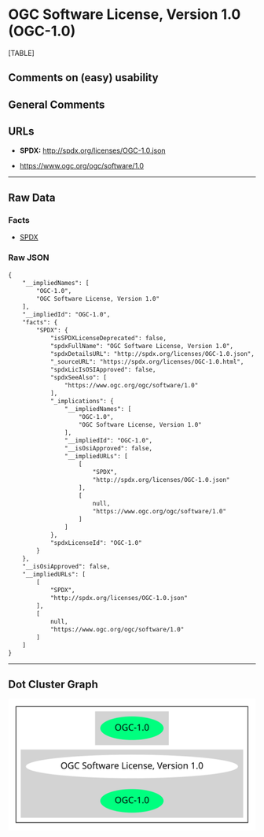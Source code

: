 OGC Software License, Version 1.0 (OGC-1.0)
===========================================

[TABLE]

Comments on (easy) usability
----------------------------

General Comments
----------------

URLs
----

-   **SPDX:** http://spdx.org/licenses/OGC-1.0.json

-   https://www.ogc.org/ogc/software/1.0

------------------------------------------------------------------------

Raw Data
--------

### Facts

-   [SPDX](https://spdx.org/licenses/OGC-1.0.html "SPDX")

### Raw JSON

    {
        "__impliedNames": [
            "OGC-1.0",
            "OGC Software License, Version 1.0"
        ],
        "__impliedId": "OGC-1.0",
        "facts": {
            "SPDX": {
                "isSPDXLicenseDeprecated": false,
                "spdxFullName": "OGC Software License, Version 1.0",
                "spdxDetailsURL": "http://spdx.org/licenses/OGC-1.0.json",
                "_sourceURL": "https://spdx.org/licenses/OGC-1.0.html",
                "spdxLicIsOSIApproved": false,
                "spdxSeeAlso": [
                    "https://www.ogc.org/ogc/software/1.0"
                ],
                "_implications": {
                    "__impliedNames": [
                        "OGC-1.0",
                        "OGC Software License, Version 1.0"
                    ],
                    "__impliedId": "OGC-1.0",
                    "__isOsiApproved": false,
                    "__impliedURLs": [
                        [
                            "SPDX",
                            "http://spdx.org/licenses/OGC-1.0.json"
                        ],
                        [
                            null,
                            "https://www.ogc.org/ogc/software/1.0"
                        ]
                    ]
                },
                "spdxLicenseId": "OGC-1.0"
            }
        },
        "__isOsiApproved": false,
        "__impliedURLs": [
            [
                "SPDX",
                "http://spdx.org/licenses/OGC-1.0.json"
            ],
            [
                null,
                "https://www.ogc.org/ogc/software/1.0"
            ]
        ]
    }

------------------------------------------------------------------------

Dot Cluster Graph
-----------------

![](../dot/OGC-1.0.svg "dot")